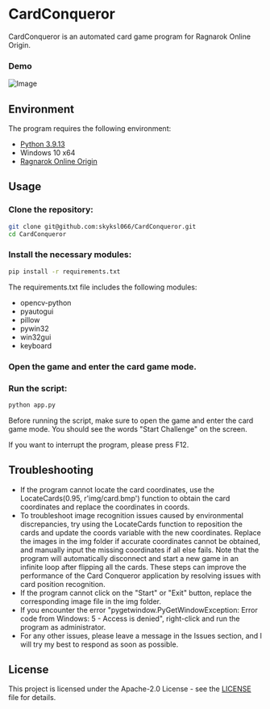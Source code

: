 # CardConqueror
CardConqueror is an automated card game program for Ragnarok Online Origin.

### Demo
![Image](https://github.com/skyksl066/CardConqueror/raw/main/img/sample.gif?raw=true)

## Environment
The program requires the following environment:
- [Python 3.9.13](https://www.python.org/ftp/python/3.9.13/python-3.9.13-amd64.exe)
- Windows 10 x64
- [Ragnarok Online Origin]()

## Usage
### Clone the repository:
```bash
git clone git@github.com:skyksl066/CardConqueror.git
cd CardConqueror
```
### Install the necessary modules:
```bash
pip install -r requirements.txt
```
The requirements.txt file includes the following modules:
- opencv-python
- pyautogui
- pillow
- pywin32
- win32gui
- keyboard

### Open the game and enter the card game mode.
### Run the script:
```bash
python app.py
```

Before running the script, make sure to open the game and enter the card game mode. You should see the words "Start Challenge" on the screen.

If you want to interrupt the program, please press F12.

## Troubleshooting
- If the program cannot locate the card coordinates, use the LocateCards(0.95, r'img/card.bmp') function to obtain the card coordinates and replace the coordinates in coords.
- To troubleshoot image recognition issues caused by environmental discrepancies, try using the LocateCards function to reposition the cards and update the coords variable with the new coordinates. Replace the images in the img folder if accurate coordinates cannot be obtained, and manually input the missing coordinates if all else fails. Note that the program will automatically disconnect and start a new game in an infinite loop after flipping all the cards. These steps can improve the performance of the Card Conqueror application by resolving issues with card position recognition.
- If the program cannot click on the "Start" or "Exit" button, replace the corresponding image file in the img folder.
- If you encounter the error "pygetwindow.PyGetWindowException: Error code from Windows: 5 - Access is denied", right-click and run the program as administrator.
- For any other issues, please leave a message in the Issues section, and I will try my best to respond as soon as possible.

## License
This project is licensed under the Apache-2.0 License - see the [LICENSE](https://github.com/skyksl066/CardConqueror/blob/main/LICENSE) file for details.

